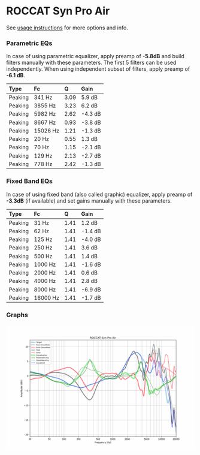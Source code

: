 # ROCCAT Syn Pro Air
See [usage instructions](https://github.com/jaakkopasanen/AutoEq#usage) for more options and info.

### Parametric EQs
In case of using parametric equalizer, apply preamp of **-5.8dB** and build filters manually
with these parameters. The first 5 filters can be used independently.
When using independent subset of filters, apply preamp of **-6.1 dB**.

| Type    | Fc       |    Q | Gain    |
|:--------|:---------|:-----|:--------|
| Peaking | 341 Hz   | 3.09 | 5.9 dB  |
| Peaking | 3855 Hz  | 3.23 | 6.2 dB  |
| Peaking | 5982 Hz  | 2.62 | -4.3 dB |
| Peaking | 8667 Hz  | 0.93 | -3.8 dB |
| Peaking | 15026 Hz | 1.21 | -1.3 dB |
| Peaking | 20 Hz    | 0.55 | 1.3 dB  |
| Peaking | 70 Hz    | 1.15 | -2.1 dB |
| Peaking | 129 Hz   | 2.13 | -2.7 dB |
| Peaking | 778 Hz   | 2.42 | -1.3 dB |

### Fixed Band EQs
In case of using fixed band (also called graphic) equalizer, apply preamp of **-3.3dB**
(if available) and set gains manually with these parameters.

| Type    | Fc       |    Q | Gain    |
|:--------|:---------|:-----|:--------|
| Peaking | 31 Hz    | 1.41 | 1.2 dB  |
| Peaking | 62 Hz    | 1.41 | -1.4 dB |
| Peaking | 125 Hz   | 1.41 | -4.0 dB |
| Peaking | 250 Hz   | 1.41 | 3.6 dB  |
| Peaking | 500 Hz   | 1.41 | 1.4 dB  |
| Peaking | 1000 Hz  | 1.41 | -1.6 dB |
| Peaking | 2000 Hz  | 1.41 | 0.6 dB  |
| Peaking | 4000 Hz  | 1.41 | 2.8 dB  |
| Peaking | 8000 Hz  | 1.41 | -6.9 dB |
| Peaking | 16000 Hz | 1.41 | -1.7 dB |

### Graphs
![](./ROCCAT%20Syn%20Pro%20Air.png)